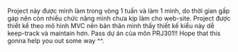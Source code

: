 Project này được mình làm trong vòng 1 tuần và làm 1 mình, do thời gian gấp gáp nên còn nhiều chức năng mình chưa kịp làm cho web-site.
Project được thiết kế theo mô hình MVC nên bản thân mình thấy thiết kế kiểu này dễ keep-track và maintain hơn.
Pass dự án của môn PRJ301!!
Hope that this gonna help you out some way ^^.

